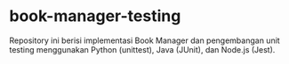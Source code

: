# book-manager-testing
Repository ini berisi implementasi Book Manager dan pengembangan unit testing menggunakan Python (unittest), Java (JUnit), dan Node.js (Jest).
